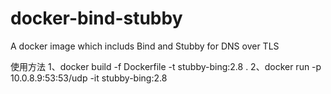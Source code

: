 # docker-bind-stubby
A docker image which includs Bind and Stubby for DNS over TLS

使用方法
1、docker build -f Dockerfile -t stubby-bing:2.8 .
2、docker run -p 10.0.8.9:53:53/udp -it stubby-bing:2.8
